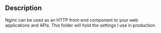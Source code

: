 

Description
-----------

Nginx can be used as an HTTP front-end component to your web applications and APIs. This folder will hold the settings I use in production. 


